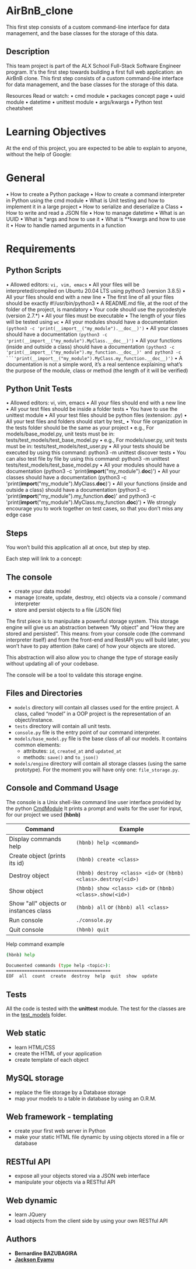 # AirBnB_clone
This first step consists of a custom command-line interface for data management, and the base classes for the storage of this data.

## Description
This team project is part of the ALX School Full-Stack Software Engineer program. 
It's the first step towards building a first full web application: an AirBnB clone. This first step consists of a custom command-line interface for data management, and the base classes for the storage of this data.

Resources
Read or watch:
• cmd module
• packages concept page
• uuid module
• datetime
• unittest module
• args/kwargs
• Python test cheatsheet

# Learning Objectives
At the end of this project, you are expected to be able to explain to anyone, without the help of Google:

# General
• How to create a Python package
• How to create a command interpreter in Python using the cmd module
• What is Unit testing and how to implement it in a large project
• How to serialize and deserialize a Class
• How to write and read a JSON file
• How to manage datetime
• What is an UUID
• What is *args and how to use it
• What is **kwargs and how to use it
• How to handle named arguments in a function


# Requirements
## Python Scripts
• Allowed editors: ``vi, vim, emacs``
• All your files will be interpreted/compiled on Ubuntu 20.04 LTS using python3 (version 3.8.5)
• All your files should end with a new line
• The first line of all your files should be exactly #!/usr/bin/python3
• A README.md file, at the root of the folder of the project, is mandatory
• Your code should use the pycodestyle (version 2.7.*)
• All your files must be executable
• The length of your files will be tested using ``wc``
• All your modules should have a documentation ``(python3 -c 'print(__import__("my_module").__doc__)')``
• All your classes should have a documentation ``(python3 -c 'print(__import__("my_module").MyClass.__doc__)')``
• All your functions (inside and outside a class) should have a documentation ``(python3 -c 'print(__import__("my_module").my_function.__doc__)' and python3 -c ```'print(__import__("my_module").MyClass.my_function.__doc__)')``
• A documentation is not a simple word, it’s a real sentence explaining what’s the purpose of the module, class or method (the length of it will be verified)

## Python Unit Tests
• Allowed editors: vi, vim, emacs
• All your files should end with a new line
• All your test files should be inside a folder tests
• You have to use the unittest module
• All your test files should be python files (extension: .py)
• All your test files and folders should start by test_
• Your file organization in the tests folder should be the same as your project
• e.g., For models/base_model.py, unit tests must be in: tests/test_models/test_base_model.py
• e.g., For models/user.py, unit tests must be in: tests/test_models/test_user.py
• All your tests should be executed by using this command: python3 -m unittest discover tests
• You can also test file by file by using this command: python3 -m unittest tests/test_models/test_base_model.py
• All your modules should have a documentation (python3 -c 'print(__import__("my_module").__doc__)')
• All your classes should have a documentation (python3 -c 'print(__import__("my_module").MyClass.__doc__)')
• All your functions (inside and outside a class) should have a documentation (python3 -c 'print(__import__("my_module").my_function.__doc__)' and python3 -c 'print(__import__("my_module").MyClass.my_function.__doc__)')
• We strongly encourage you to work together on test cases, so that you don’t miss any edge case


## Steps
You won’t build this application all at once, but step by step.

Each step will link to a concept:

## The console
* create your data model
* manage (create, update, destroy, etc) objects via a console / command interpreter
* store and persist objects to a file (JSON file)

The first piece is to manipulate a powerful storage system. This storage engine will give us an abstraction between “My object” and “How they are stored and persisted”. This means: from your console code (the command interpreter itself) and from the front-end and RestAPI you will build later, you won’t have to pay attention (take care) of how your objects are stored.

This abstraction will also allow you to change the type of storage easily without updating all of your codebase.

The console will be a tool to validate this storage engine.

## Files and Directories
* ``models`` directory will contain all classes used for the entire project. A class, called “model” in a OOP project is the representation of an object/instance.
* ``tests`` directory will contain all unit tests.
* ``console.py`` file is the entry point of our command interpreter.
* ``models/base_model.py`` file is the base class of all our models. It contains common elements:
  * attributes: ``id``, ``created_at`` and ``updated_at``
  * methods: ``save()`` and ``to_json()``
* ``models/engine`` directory will contain all storage classes (using the same prototype). For the moment you will have only one: ``file_storage.py``.

## Console and Command Usage

The console is a Unix shell-like command line user interface provided by the python [CmdModule](https://wiki.python.org/moin/CmdModule)
It prints a prompt and waits for the user for input, for our project we used **(hbnb)** 

Command | Example
------- | -------
Display commands help | ```(hbnb) help <command>```
Create object (prints its id)| ```(hbnb) create <class>```
Destroy object | ```(hbnb) destroy <class> <id>``` or ```(hbnb) <class>.destroy(<id>)```
Show object | ```(hbnb) show <class> <id>``` or ```(hbnb) <class>.show(<id>)```
Show "all" objects or instances class | ```(hbnb) all``` or ```(hbnb) all <class>```
Run console | ```./console.py```
Quit console | ```(hbnb) quit```


Help command example

```bash
(hbnb) help

Documented commands (type help <topic>):
========================================
EOF  all  count  create  destroy  help  quit  show  update
```

## Tests
All the code is tested with the **unittest** module.
The test for the classes are in the [test_models](./tests/test_models/) folder.

## Web static
* learn HTML/CSS
* create the HTML of your application
* create template of each object

## MySQL storage
* replace the file storage by a Database storage
* map your models to a table in database by using an O.R.M.

## Web framework - templating
* create your first web server in Python
* make your static HTML file dynamic by using objects stored in a file or database

## RESTful API
* expose all your objects stored via a JSON web interface
* manipulate your objects via a RESTful API

## Web dynamic
* learn JQuery
* load objects from the client side by using your own RESTful API

## Authors

* **Bernardine BAZUBAGIRA**
* [**Jackson Eyamu**](https://github.com/de-jackson)
